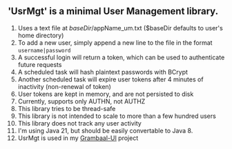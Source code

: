 ## 'UsrMgt' is a minimal User Management library.
1. Uses a text file at $baseDir/$appName_um.txt ($baseDir defaults to user's home directory)
2. To add a new user, simply append a new line to the file in the format `username|password`
3. A successful login will return a token, which can be used to authenticate future requests
4. A scheduled task will hash plaintext passwords with BCrypt
5. Another scheduled task will expire user tokens after 4 minutes of inactivity (non-renewal of token)
6. User tokens are kept in memory, and are not persisted to disk
7. Currently, supports only AUTHN, not AUTHZ
8. This library tries to be thread-safe 
9. This library is not intended to scale to more than a few hundred users
10. This library does not track any user activity
11. I'm using Java 21, but should be easily convertable to Java 8.
12. UsrMgt is used in my [Grambaal-UI](https://github.com/mring33621/grambaal-ui) project